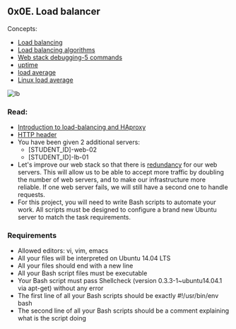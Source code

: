 ## 0x0E. Load balancer

Concepts:
- [Load balancing](http://www.thegeekstuff.com/2016/01/load-balancer-intro/)
- [Load balancing algorithms](https://devcentral.f5.com/articles/intro-to-load-balancing-for-developers-ndash-the-algorithms)
- [Web stack debugging-5 commands](https://www.linux.com/blog/first-5-commands-when-i-connect-linux-server)
- [uptime](https://whatis.techtarget.com/definition/uptime-and-downtime)
- [load average](https://blog.scoutapp.com/articles/2009/07/31/understanding-load-averages)
- [Linux load average](https://www.brendangregg.com/blog/2017-08-08/linux-load-averages.html)

![lb](https://user-images.githubusercontent.com/6486822/29430135-214b6c86-8348-11e7-963d-c0f23cacf0d7.png)

### Read:

 * [Introduction to load-balancing and HAproxy](https://www.digitalocean.com/community/tutorials/an-introduction-to-haproxy-and-load-balancing-concepts)
 * [HTTP header](https://www.techopedia.com/definition/27178/http-header)
 * You have been given 2 additional servers:
      * [STUDENT_ID]-web-02
      * [STUDENT_ID]-lb-01
 * Let's improve our web stack so that there is [redundancy](https://en.wikipedia.org/wiki/Redundancy_(engineering)) for our web servers. This will allow us to be able to accept more traffic by doubling the number of web servers, and to make our infrastructure more reliable. If one web server fails, we will still have a second one to handle requests.
 * For this project, you will need to write Bash scripts to automate your work. All scripts must be designed to configure a brand new Ubuntu server to match the task requirements.

### Requirements

- Allowed editors: vi, vim, emacs
- All your files will be interpreted on Ubuntu 14.04 LTS
- All your files should end with a new line
- All your Bash script files must be executable
- Your Bash script must pass Shellcheck (version 0.3.3-1~ubuntu14.04.1 via apt-get) without any error
- The first line of all your Bash scripts should be exactly #!/usr/bin/env bash
- The second line of all your Bash scripts should be a comment explaining what is the script doing
